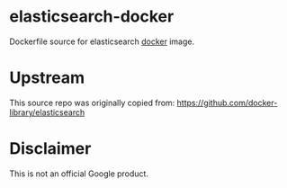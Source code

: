elasticsearch-docker
============

Dockerfile source for elasticsearch [docker](https://docker.io) image.

# Upstream
This source repo was originally copied from:
https://github.com/docker-library/elasticsearch

# Disclaimer
This is not an official Google product.
